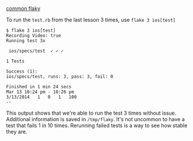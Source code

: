 [common flaky](/common/flaky_gem.md)

To run the `test.rb` from the last lesson 3 times, use `flake 3 ios[test]`

```
$ flake 3 ios[test]
Recording Video: true
Running test 3x

 ios/specs/test  ✓ ✓ ✓

1 Tests

Success (1):
ios/specs/test, runs: 3, pass: 3, fail: 0

Finished in 1 min 24 secs
Mar 13 10:24 pm - 10:26 pm
3/13/2014	1	0	1	100
--
```

This output shows that we're able to run the test 3 times without issue.
Additional information is saved in `/tmp/flaky`. It's not uncommon to have a
test that fails 1 in 10 times. Rerunning failed tests is a way to see how
stable they are.